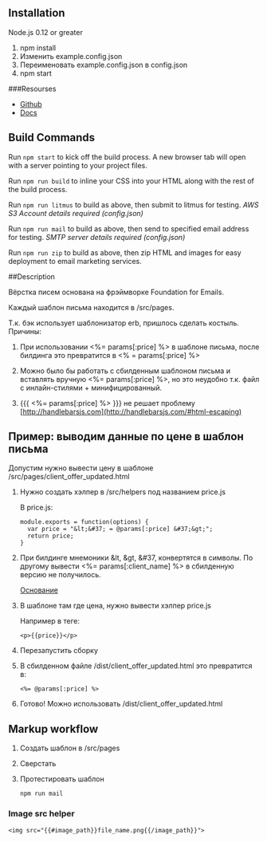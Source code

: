 ## Installation

Node.js 0.12 or greater

1.  npm install
2.  Изменить  example.config.json
3.  Переименовать example.config.json в config.json
4.  npm start

###Resourses
* [Github](https://github.com/zurb/foundation-emails-template)
* [Docs](http://foundation.zurb.com/emails/docs/)

## Build Commands

Run `npm start` to kick off the build process. A new browser tab will open with a server pointing to your project files.

Run `npm run build` to inline your CSS into your HTML along with the rest of the build process.

Run `npm run litmus` to build as above, then submit to litmus for testing. *AWS S3 Account details required (config.json)*

Run `npm run mail` to build as above, then send to specified email address for testing. *SMTP server details required (config.json)*

Run `npm run zip` to build as above, then zip HTML and images for easy deployment to email marketing services.

##Description

Вёрстка писем основана на фрэймворке Foundation for Emails.

Каждый шаблон письма находится в /src/pages.

Т.к. бэк использует шаблонизатор erb, пришлось сделать костыль. Причины:

  1.  При использовании <%= params[:price] %> в шаблоне письма, после билдинга это превратится в &lt;&#37; = params[:price] &#37;&gt;

  2.  Можно было бы работать с сбилденным шаблоном письма и вставлять вручную <%= params[:price] %>, но это неудобно т.к. файл с инлайн-стилями + минифицированный.

  3.  {{{ <%= params[:price] %> }}} не решает проблему
      [http://handlebarsjs.com](http://handlebarsjs.com/#html-escaping)

## Пример: выводим данные по цене в шаблон письма

Допустим нужно вывести цену в шаблоне /src/pages/client_offer_updated.html

  1.  Нужно создать хэлпер в /src/helpers под названием price.js

      В price.js:

          module.exports = function(options) {
            var price = "&lt;&#37; = @params[:price] &#37;&gt;";
            return price;
          }

  2.  При билдинге мнемоники &lt, &gt, &#37, конвертятся в символы. По другому вывести <%= params[:client_name] %>  в сбилденную версию не получилось.

      [Основание](http://foundation.zurb.com/forum/posts/39407-how-to-use-inky-with-other-template-languages)

  3.  В шаблоне там где цена, нужно вывести хэлпер price.js

      Например в теге:

          <p>{{price}}</p>

  4.  Перезапустить сборку

  5.  В сбилденном файле /dist/client_offer_updated.html это превратится в:

          <%= @params[:price] %>

  6. Готово! Можно использовать /dist/client_offer_updated.html


## Markup workflow
  1.  Создать шаблон в /src/pages

  2.  Сверстать

  3.  Протестировать шаблон

          npm run mail

### Image src helper

    <img src="{{#image_path}}file_name.png{{/image_path}}">
